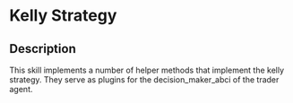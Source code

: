 # Kelly Strategy

## Description

This skill implements a number of helper methods that implement the kelly strategy. They serve as plugins for the decision_maker_abci of the trader agent.
